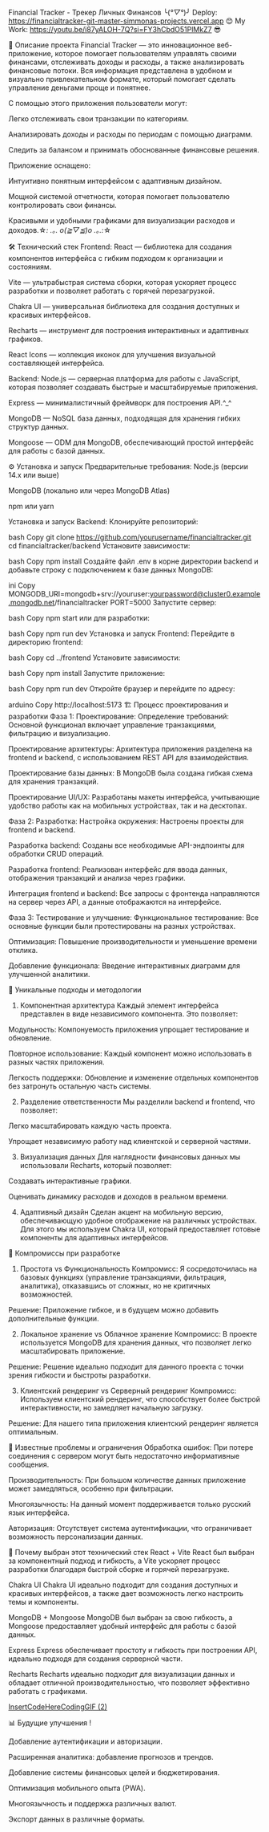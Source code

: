 Financial Tracker - Трекер Личных Финансов ╰(*°▽°*)╯
Deploy: https://financialtracker-git-master-simmonas-projects.vercel.app 😊
My Work: https://youtu.be/i87yALOH-7Q?si=FY3hCbdO51PlMkZ7 😎


📝 Описание проекта
Financial Tracker — это инновационное веб-приложение, которое помогает пользователям управлять своими финансами, отслеживать доходы и расходы, а также анализировать финансовые потоки. Вся информация представлена в удобном и визуально привлекательном формате, который помогает сделать управление деньгами проще и понятнее.

С помощью этого приложения пользователи могут:

Легко отслеживать свои транзакции по категориям.

Анализировать доходы и расходы по периодам с помощью диаграмм.

Следить за балансом и принимать обоснованные финансовые решения.

Приложение оснащено:

Интуитивно понятным интерфейсом с адаптивным дизайном.

Мощной системой отчетности, которая помогает пользователю контролировать свои финансы.

Красивыми и удобными графиками для визуализации расходов и доходов.☆*: .｡. o(≧▽≦)o .｡.:*☆

🛠️ Технический стек
Frontend:
React — библиотека для создания компонентов интерфейса с гибким подходом к организации и состояниям.

Vite — ультрабыстрая система сборки, которая ускоряет процесс разработки и позволяет работать с горячей перезагрузкой.

Chakra UI — универсальная библиотека для создания доступных и красивых интерфейсов.

Recharts — инструмент для построения интерактивных и адаптивных графиков.

React Icons — коллекция иконок для улучшения визуальной составляющей интерфейса.

Backend:
Node.js — серверная платформа для работы с JavaScript, которая позволяет создавать быстрые и масштабируемые приложения.

Express — минималистичный фреймворк для построения API.^_^

MongoDB — NoSQL база данных, подходящая для хранения гибких структур данных.

Mongoose — ODM для MongoDB, обеспечивающий простой интерфейс для работы с базой данных.

⚙️ Установка и запуск
Предварительные требования:
Node.js (версии 14.x или выше)

MongoDB (локально или через MongoDB Atlas)

npm или yarn

Установка и запуск Backend:
Клонируйте репозиторий:

bash
Copy
git clone https://github.com/yourusername/financialtracker.git
cd financialtracker/backend
Установите зависимости:

bash
Copy
npm install
Создайте файл .env в корне директории backend и добавьте строку с подключением к базе данных MongoDB:

ini
Copy
MONGODB_URI=mongodb+srv://youruser:yourpassword@cluster0.example.mongodb.net/financialtracker
PORT=5000
Запустите сервер:

bash
Copy
npm start
или для разработки:

bash
Copy
npm run dev
Установка и запуск Frontend:
Перейдите в директорию frontend:

bash
Copy
cd ../frontend
Установите зависимости:

bash
Copy
npm install
Запустите приложение:

bash
Copy
npm run dev
Откройте браузер и перейдите по адресу:

arduino
Copy
http://localhost:5173
🏗️ Процесс проектирования и разработки
Фаза 1: Проектирование:
Определение требований: Основной функционал включает управление транзакциями, фильтрацию и визуализацию.

Проектирование архитектуры: Архитектура приложения разделена на frontend и backend, с использованием REST API для взаимодействия.

Проектирование базы данных: В MongoDB была создана гибкая схема для хранения транзакций.

Проектирование UI/UX: Разработаны макеты интерфейса, учитывающие удобство работы как на мобильных устройствах, так и на десктопах.

Фаза 2: Разработка:
Настройка окружения: Настроены проекты для frontend и backend.

Разработка backend: Созданы все необходимые API-эндпоинты для обработки CRUD операций.

Разработка frontend: Реализован интерфейс для ввода данных, отображения транзакций и анализа через графики.

Интеграция frontend и backend: Все запросы с фронтенда направляются на сервер через API, а данные отображаются на интерфейсе.

Фаза 3: Тестирование и улучшение:
Функциональное тестирование: Все основные функции были протестированы на разных устройствах.

Оптимизация: Повышение производительности и уменьшение времени отклика.

Добавление функционала: Введение интерактивных диаграмм для улучшенной аналитики.

🎨 Уникальные подходы и методологии
1. Компонентная архитектура
   Каждый элемент интерфейса представлен в виде независимого компонента. Это позволяет:

Модульность: Компонуемость приложения упрощает тестирование и обновление.

Повторное использование: Каждый компонент можно использовать в разных частях приложения.

Легкость поддержки: Обновление и изменение отдельных компонентов без затронуть остальную часть системы.

2. Разделение ответственности
   Мы разделили backend и frontend, что позволяет:

Легко масштабировать каждую часть проекта.

Упрощает независимую работу над клиентской и серверной частями.

3. Визуализация данных
   Для наглядности финансовых данных мы использовали Recharts, который позволяет:

Создавать интерактивные графики.

Оценивать динамику расходов и доходов в реальном времени.

4. Адаптивный дизайн
   Сделан акцент на мобильную версию, обеспечивающую удобное отображение на различных устройствах. Для этого мы используем Chakra UI, который предоставляет готовые компоненты для адаптивных интерфейсов.

🤔 Компромиссы при разработке
1. Простота vs Функциональность
   Компромисс: Я сосредоточилась на базовых функциях (управление транзакциями, фильтрация, аналитика), отказавшись от сложных, но не критичных возможностей.

Решение: Приложение гибкое, и в будущем можно добавить дополнительные функции.

2. Локальное хранение vs Облачное хранение
   Компромисс: В проекте используется MongoDB для хранения данных, что позволяет легко масштабировать приложение.

Решение: Решение идеально подходит для данного проекта с точки зрения гибкости и быстроты разработки.

3. Клиентский рендеринг vs Серверный рендеринг
   Компромисс: Используем клиентский рендеринг, что способствует более быстрой интерактивности, но замедляет начальную загрузку.

Решение: Для нашего типа приложения клиентский рендеринг является оптимальным.

🐛 Известные проблемы и ограничения
Обработка ошибок: При потере соединения с сервером могут быть недостаточно информативные сообщения.

Производительность: При большом количестве данных приложение может замедляться, особенно при фильтрации.

Многоязычность: На данный момент поддерживается только русский язык интерфейса.

Авторизация: Отсутствует система аутентификации, что ограничивает возможность персонализации данных.

🤷 Почему выбран этот технический стек
React + Vite
React был выбран за компонентный подход и гибкость, а Vite ускоряет процесс разработки благодаря быстрой сборке и горячей перезагрузке.

Chakra UI
Chakra UI идеально подходит для создания доступных и красивых интерфейсов, а также дает возможность легко настроить темы и компоненты.

MongoDB + Mongoose
MongoDB был выбран за свою гибкость, а Mongoose предоставляет удобный интерфейс для работы с базой данных.

Express
Express обеспечивает простоту и гибкость при построении API, идеально подходя для создания серверной части.

Recharts
Recharts идеально подходит для визуализации данных и обладает отличной производительностью, что позволяет эффективно работать с графиками.

 [InsertCodeHereCodingGIF (2)](https://github.com/user-attachments/assets/68d92fc3-ebdd-4da6-8e50-59adb0aaa109)

📊 Будущие улучшения  !     

Добавление аутентификации и авторизации.

Расширенная аналитика: добавление прогнозов и трендов.

Добавление системы финансовых целей и бюджетирования.

Оптимизация мобильного опыта (PWA).

Многоязычность и поддержка различных валют.

Экспорт данных в различные форматы.

 
